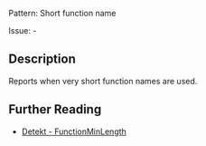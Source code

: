 Pattern: Short function name

Issue: -

## Description

Reports when very short function names are used.

## Further Reading

* [Detekt - FunctionMinLength](https://arturbosch.github.io/detekt/naming.html#functionminlength)